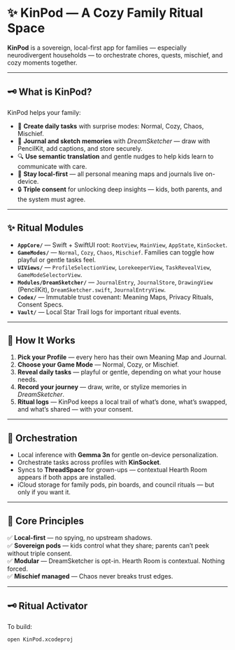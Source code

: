 # ✨ KinPod — A Cozy Family Ritual Space

**KinPod** is a sovereign, local-first app for families — especially neurodivergent households — to orchestrate chores, quests, mischief, and cozy moments together.

---

## 🗝️ What is KinPod?

KinPod helps your family:
- 📜 **Create daily tasks** with surprise modes: Normal, Cozy, Chaos, Mischief.
- 🫧 **Journal and sketch memories** with *DreamSketcher* — draw with PencilKit, add captions, and store securely.
- 🔍 **Use semantic translation** and gentle nudges to help kids learn to communicate with care.
- 🏡 **Stay local-first** — all personal meaning maps and journals live on-device.
- 🔒 **Triple consent** for unlocking deep insights — kids, both parents, and the system must agree.

---

## ✨ Ritual Modules

- **`AppCore/`** — Swift + SwiftUI root: `RootView`, `MainView`, `AppState`, `KinSocket`.
- **`GameModes/`** — `Normal`, `Cozy`, `Chaos`, `Mischief`. Families can toggle how playful or gentle tasks feel.
- **`UIViews/`** — `ProfileSelectionView`, `LorekeeperView`, `TaskRevealView`, `GameModeSelectorView`.
- **`Modules/DreamSketcher/`** — `JournalEntry`, `JournalStore`, `DrawingView` (PencilKit), `DreamSketcher.swift`, `JournalEntryView`.
- **`Codex/`** — Immutable trust covenant: Meaning Maps, Privacy Rituals, Consent Specs.
- **`Vault/`** — Local Star Trail logs for important ritual events.

---

## 🔮 How It Works

1. **Pick your Profile** — every hero has their own Meaning Map and Journal.
2. **Choose your Game Mode** — Normal, Cozy, or Mischief.
3. **Reveal daily tasks** — playful or gentle, depending on what your house needs.
4. **Record your journey** — draw, write, or stylize memories in *DreamSketcher*.
5. **Ritual logs** — KinPod keeps a local trail of what’s done, what’s swapped, and what’s shared — with your consent.

---

## 🔗 Orchestration

- Local inference with **Gemma 3n** for gentle on-device personalization.
- Orchestrate tasks across profiles with **KinSocket**.
- Syncs to **ThreadSpace** for grown-ups — contextual Hearth Room appears if both apps are installed.
- iCloud storage for family pods, pin boards, and council rituals — but only if you want it.

---

## 🫧 Core Principles

✅ **Local-first** — no spying, no upstream shadows.  
✅ **Sovereign pods** — kids control what they share; parents can’t peek without triple consent.  
✅ **Modular** — DreamSketcher is opt-in. Hearth Room is contextual. Nothing forced.  
✅ **Mischief managed** — Chaos never breaks trust edges.

---

## 🗝️ Ritual Activator

To build:
```bash
open KinPod.xcodeproj

